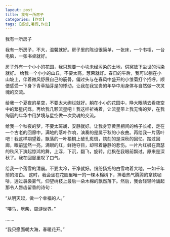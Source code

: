 ```yaml
---
layout: post
title: 我有一所房子
categories: [作文]
tags: [感想,暑假,作业]
---
```


我有一所房子

我有一所房子，不大，温馨就好。房子里的陈设很简单，一张床，一个书柜，一台电脑，一张书桌就好。

房子外有一个小小的花园，我只想要一小块未经污染的土地，供窝放下尘世的污染就好。
给我一个小小的山丘，不要太高，葱荣就好。春日的午后，我可以躺在小山坡上，伴着微风舒展自己的筋骨，偏过头与在春风中盛开的小雏菊打个招呼，顺便感受一下身下青草抽芽是的悸动，让我在我宝贵的年华中用身体与自然做一次灵魂的交流。

给我一个夏夜的星空，不要太大绚烂就好。躺在小小的花园中，睁大眼睛去看夜空中的繁星闪烁。再给我几颗流星吧！我这样祈祷着，让流星带上我无悔的梦，在我绚丽的年华中用梦境与星空做一次灵魂的交流。

给我一个秋夜的梦，不要太斑斓，安静就好。让我身穿黄黑相间的格子长裙，走在一个古老的回廊中，满地的落叶作响，演奏的是属于秋的小夜曲。再给我一片落叶吧！我这样期望着，飘落的一叶梧桐上破孔斑斑，镌刻的是深秋的回忆。踏过回廊，眼前猛然一亮，满眼的红，鲜艳夺目，却带着静静的悲伤。一片片红枫在萧瑟的秋风下演起惊鸿的舞，上浮，下沉，翻飞，旋转。红枫在我眼前飘过。原来是深秋了。我在回廊里叹了口气。

给我一个落雪的清晨。不要太冷，干净就好。纷纷扬扬的白雪吻着大地。一如千年前的洁白。
这时，我会坐在花园里唯一的一棵木棉树下，捧着热气腾腾的拿铁咖啡，透过袅袅雾气，仰望树枝上最后一朵木棉的飘然落下。然后，我会轻轻吟诵起那令人唇齿留香的诗句：

“从明天起，做一个幸福的人。”

“喂马，劈柴，周游世界。”

.......

“我只愿面朝大海，春暖花开。”

